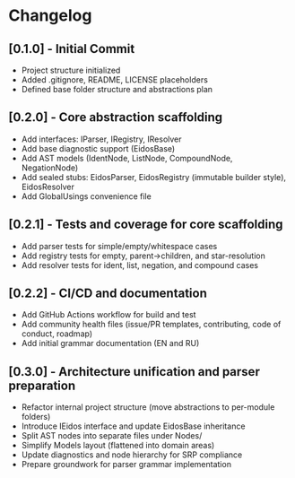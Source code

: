 # Changelog

## [0.1.0] - Initial Commit
- Project structure initialized
- Added .gitignore, README, LICENSE placeholders
- Defined base folder structure and abstractions plan

## [0.2.0] - Core abstraction scaffolding
- Add interfaces: IParser, IRegistry, IResolver
- Add base diagnostic support (EidosBase)
- Add AST models (IdentNode, ListNode, CompoundNode, NegationNode)
- Add sealed stubs: EidosParser, EidosRegistry (immutable builder style), EidosResolver
- Add GlobalUsings convenience file

## [0.2.1] - Tests and coverage for core scaffolding
- Add parser tests for simple/empty/whitespace cases
- Add registry tests for empty, parent->children, and star-resolution
- Add resolver tests for ident, list, negation, and compound cases

## [0.2.2] - CI/CD and documentation
- Add GitHub Actions workflow for build and test
- Add community health files (issue/PR templates, contributing, code of conduct, roadmap)
- Add initial grammar documentation (EN and RU)

## [0.3.0] - Architecture unification and parser preparation
- Refactor internal project structure (move abstractions to per-module folders)
- Introduce IEidos interface and update EidosBase inheritance
- Split AST nodes into separate files under Nodes/
- Simplify Models layout (flattened into domain areas)
- Update diagnostics and node hierarchy for SRP compliance
- Prepare groundwork for parser grammar implementation
